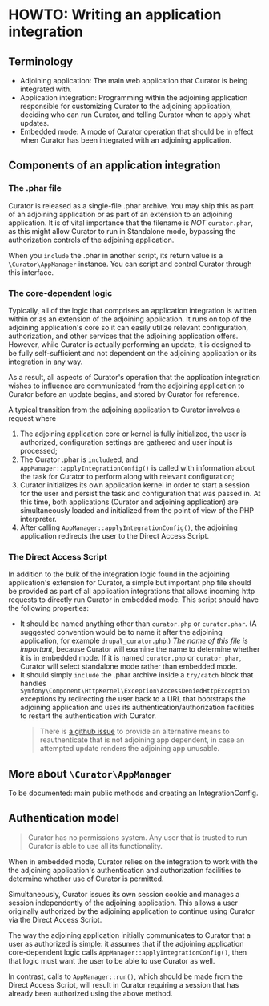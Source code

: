 # HOWTO: Writing an application integration

## Terminology
 * Adjoining application: The main web application that Curator is being integrated
   with.
 * Application integration: Programming within the adjoining application responsible
   for customizing Curator to the adjoining application, deciding who can run Curator,
   and telling Curator when to apply what updates.
 * Embedded mode: A mode of Curator operation that should be in effect when Curator has
   been integrated with an adjoining application.

## Components of an application integration
### The .phar file
 Curator is released as a single-file .phar archive. You may ship this as part of an
 adjoining application or as part of an extension to an adjoining application. It is
 of vital importance that the filename is _NOT_ `curator.phar`, as this might allow
 Curator to run in Standalone mode, bypassing the authorization controls of the
 adjoining application.
 
 When you `include` the .phar in another script, its return value is a `\Curator\AppManager`
 instance. You can script and control Curator through this interface. 

### The core-dependent logic
 Typically, all of the logic that comprises an application integration is written within
 or as an extension of the adjoining application. It runs on top of the adjoining
 application's core so it can easily utilize relevant configuration, authorization, 
 and other services that the adjoining application offers. However, while Curator is 
 actually performing an update, it is designed to be fully self-sufficient and not dependent
 on the adjoining application or its integration in any way.

 As a result, all aspects of Curator's operation that the application integration wishes
 to influence are communicated from the adjoining application to Curator before an
 update begins, and stored by Curator for reference.
 
 A typical transition from the adjoining application to Curator involves a request where
 1. The adjoining application core or kernel is fully initialized, the user is authorized,
    configuration settings are gathered and user input is processed;
 2. The Curator .phar is `include`ed, and `AppManager::applyIntegrationConfig()` is called
    with information about the task for Curator to perform along with relevant configuration;
 3. Curator initializes its own application kernel in order to start a session for the user
    and persist the task and configuration that was passed in. At this time, both applications
    (Curator and adjoining application) are simultaneously loaded and initialized from the
    point of view of the PHP interpreter.
 4. After calling `AppManager::applyIntegrationConfig()`, the adjoining application redirects
    the user to the Direct Access Script.

### The Direct Access Script
 In addition to the bulk of the integration logic found in the adjoining application's extension
 for Curator, a simple but important php file should be provided as part of all application
 integrations that allows incoming http requests to directly run Curator in embedded
 mode. This script should have the following properties:
 * It should be named anything other than `curator.php` or `curator.phar`. (A suggested
   convention would be to name it after the adjoining application, for example
   `drupal_curator.php`.) *The name of this file is important,* because Curator will
   examine the name to determine whether it is in embedded mode. If it is named 
   `curator.php` or `curator.phar`, Curator will select standalone mode rather than 
   embedded mode.
 * It should simply `include` the .phar archive inside a `try/catch` block that handles
   `Symfony\Component\HttpKernel\Exception\AccessDeniedHttpException` exceptions by
   redirecting the user back to a URL that bootstraps the adjoining application and uses
   its authentication/authorization facilities to restart the authentication with Curator.
   > There is [a github issue](https://github.com/curator-wik/curator/issues/2) to provide 
     an alternative means to reauthenticate that is not adjoining app dependent, in case 
     an attempted update renders the adjoining app unusable.
 
## More about `\Curator\AppManager` 
 To be documented: main public methods and creating an IntegrationConfig.
 
## Authentication model
 > Curator has no permissions system. Any user that is trusted to run
   Curator is able to use all its functionality.
 
 When in embedded mode, Curator relies on the integration to work with the the adjoining 
 application's authentication and authorization facilities to determine whether use of 
 Curator is permitted.

 Simultaneously, Curator issues its own session cookie and manages a session independently 
 of the adjoining application. This allows a user originally authorized by the adjoining
 application to continue using Curator via the Direct Access Script.

 The way the adjoining application initially communicates to Curator that a user as
 authorized is simple: it assumes that if the adjoining application core-dependent logic
 calls `AppManager::applyIntegrationConfig()`, then that logic must want the user to be
 able to use Curator as well.
 
 In contrast, calls to `AppManager::run()`, which should be made from the Direct Access
 Script, will result in Curator requiring a session that has already been authorized using
 the above method.
